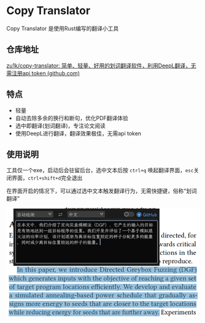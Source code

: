 # Copy Translator

Copy Translator 是使用Rust编写的翻译小工具

## 仓库地址

[zu1k/copy-translator: 简单、轻量、好用的划词翻译软件，利用DeepL翻译，无需注册api token (github.com)](https://github.com/zu1k/copy-translator)

## 特点

- 轻量
- 自动去除多余的换行和断句，优化PDF翻译体验
- 选中即翻译(划词翻译)，专注论文阅读
- 使用DeepL进行翻译，翻译效果极佳，无需api token

## 使用说明

工具仅一个exe，启动后会驻留后台，选中文本后按 `ctrl+q` 唤起翻译界面，`esc`关闭界面，`ctrl+shift+d`完全退出

在界面开启的情况下，可以通过选中文本触发翻译行为，无需快捷键，俗称“划词翻译”

![使用截图](copy-translator-img/pic.png)
